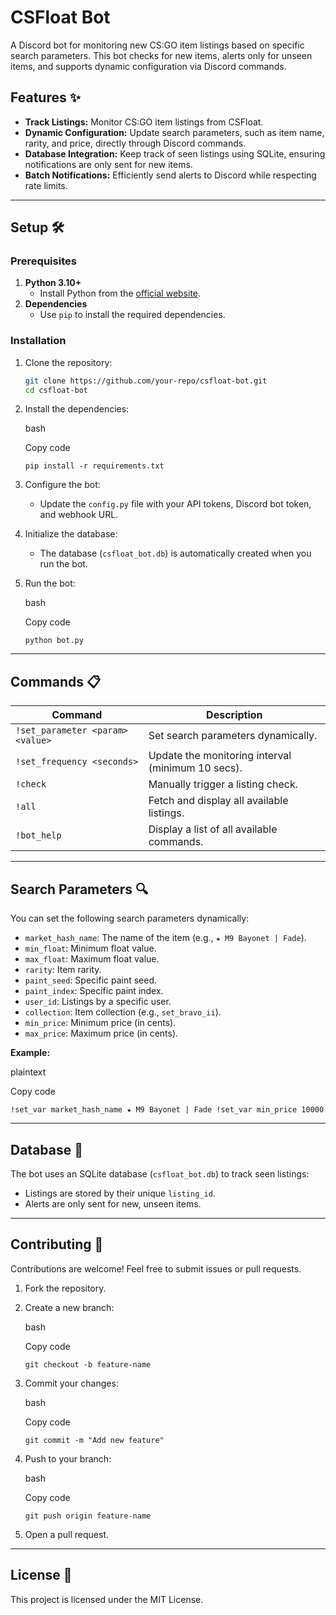 # CSFloat Bot

A Discord bot for monitoring new CS:GO item listings based on specific search parameters. This bot checks for new items, alerts only for unseen items, and supports dynamic configuration via Discord commands.

## Features ✨
- **Track Listings:** Monitor CS:GO item listings from CSFloat.
- **Dynamic Configuration:** Update search parameters, such as item name, rarity, and price, directly through Discord commands.
- **Database Integration:** Keep track of seen listings using SQLite, ensuring notifications are only sent for new items.
- **Batch Notifications:** Efficiently send alerts to Discord while respecting rate limits.

---

## Setup 🛠️

### Prerequisites
1. **Python 3.10+**
   - Install Python from the [official website](https://www.python.org/downloads/).
2. **Dependencies**
   - Use `pip` to install the required dependencies.

### Installation
1. Clone the repository:
   ```bash
   git clone https://github.com/your-repo/csfloat-bot.git
   cd csfloat-bot


1.  Install the dependencies:

    bash

    Copy code

    `pip install -r requirements.txt`

2.  Configure the bot:

    -   Update the `config.py` file with your API tokens, Discord bot token, and webhook URL.
3.  Initialize the database:

    -   The database (`csfloat_bot.db`) is automatically created when you run the bot.
4.  Run the bot:

    bash

    Copy code

    `python bot.py`

* * * * *

Commands 📋
-----------

| Command | Description |
| --- | --- |
| `!set_parameter <param> <value>` | Set search parameters dynamically. |
| `!set_frequency <seconds>` | Update the monitoring interval (minimum 10 secs). |
| `!check` | Manually trigger a listing check. |
| `!all` | Fetch and display all available listings. |
| `!bot_help` | Display a list of all available commands. |

* * * * *

Search Parameters 🔍
--------------------

You can set the following search parameters dynamically:

-   `market_hash_name`: The name of the item (e.g., `★ M9 Bayonet | Fade`).
-   `min_float`: Minimum float value.
-   `max_float`: Maximum float value.
-   `rarity`: Item rarity.
-   `paint_seed`: Specific paint seed.
-   `paint_index`: Specific paint index.
-   `user_id`: Listings by a specific user.
-   `collection`: Item collection (e.g., `set_bravo_ii`).
-   `min_price`: Minimum price (in cents).
-   `max_price`: Maximum price (in cents).

**Example:**

plaintext

Copy code

`!set_var market_hash_name ★ M9 Bayonet | Fade
!set_var min_price 10000`

* * * * *

Database 📂
-----------

The bot uses an SQLite database (`csfloat_bot.db`) to track seen listings:

-   Listings are stored by their unique `listing_id`.
-   Alerts are only sent for new, unseen items.

* * * * *

Contributing 🤝
---------------

Contributions are welcome! Feel free to submit issues or pull requests.

1.  Fork the repository.
2.  Create a new branch:

    bash

    Copy code

    `git checkout -b feature-name`

3.  Commit your changes:

    bash

    Copy code

    `git commit -m "Add new feature"`

4.  Push to your branch:

    bash

    Copy code

    `git push origin feature-name`

5.  Open a pull request.

* * * * *

License 📜
----------

This project is licensed under the MIT License.

